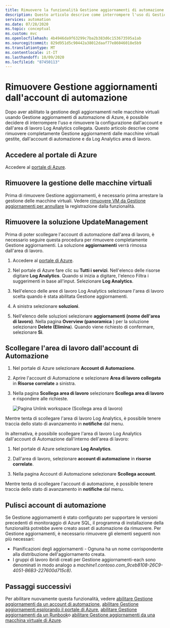 ```yaml
---
title: Rimuovere la funzionalità Gestione aggiornamenti di automazione di Azure
description: Questo articolo descrive come interrompere l'uso di Gestione aggiornamenti e scollegare un account di automazione dall'area di lavoro Log Analytics.
services: automation
ms.date: 07/28/2020
ms.topic: conceptual
ms.custom: mvc
ms.openlocfilehash: 4b4946da9f63299c7ba2b383d6c153673595a1ab
ms.sourcegitcommit: 829d951d5c90442a38012daaf77e86046018e5b9
ms.translationtype: MT
ms.contentlocale: it-IT
ms.lasthandoff: 10/09/2020
ms.locfileid: "87450113"
---
```

# <a name="remove-update-management-from-automation-account"></a>Rimuovere Gestione aggiornamenti dall'account di automazione

Dopo aver abilitato la gestione degli aggiornamenti nelle macchine virtuali usando Gestione aggiornamenti di automazione di Azure, è possibile decidere di interrompere l'uso e rimuovere la configurazione dall'account e dall'area di lavoro Log Analytics collegata.  Questo articolo descrive come rimuovere completamente Gestione aggiornamenti dalle macchine virtuali gestite, dall'account di automazione e da Log Analytics area di lavoro.

## <a name="sign-into-the-azure-portal"></a>Accedere al portale di Azure

Accedere al [portale di Azure](https://portal.azure.com).

## <a name="remove-management-of-vms"></a>Rimuovere la gestione delle macchine virtuali

Prima di rimuovere Gestione aggiornamenti, è necessario prima arrestare la gestione delle macchine virtuali. Vedere [rimuovere VM da Gestione aggiornamenti per annullare](update-mgmt-remove-vms.md) la registrazione dalla funzionalità.

## <a name="remove-updatemanagement-solution"></a>Rimuovere la soluzione UpdateManagement

Prima di poter scollegare l'account di automazione dall'area di lavoro, è necessario seguire questa procedura per rimuovere completamente Gestione aggiornamenti. La soluzione **aggiornamenti** verrà rimossa dall'area di lavoro.

1. Accedere al [portale di Azure](https://portal.azure.com).

2. Nel portale di Azure fare clic su **Tutti i servizi**. Nell'elenco delle risorse digitare **Log Analytics**. Quando si inizia a digitare, l'elenco Filtra i suggerimenti in base all'input. Selezionare **Log Analytics**.

3. Nell'elenco delle aree di lavoro Log Analytics selezionare l'area di lavoro scelta quando è stata abilitata Gestione aggiornamenti.

4. A sinistra selezionare **soluzioni**.  

5. Nell'elenco delle soluzioni selezionare **aggiornamenti (nome dell'area di lavoro)**. Nella pagina **Overview (panoramica** ) per la soluzione selezionare **Delete (Elimina**). Quando viene richiesto di confermare, selezionare **Sì**.

## <a name="unlink-workspace-from-automation-account"></a>Scollegare l'area di lavoro dall'account di Automazione

1. Nel portale di Azure selezionare **Account di Automazione**.

2. Aprire l'account di Automazione e selezionare **Area di lavoro collegata** in **Risorse correlate** a sinistra.

3. Nella pagina **Scollega area di lavoro** selezionare **Scollega area di lavoro** e rispondere alle richieste.

   ![Pagina Unlink workspace (Scollega area di lavoro)](media/update-mgmt-remove-feature/automation-unlink-workspace-blade.png)

Mentre tenta di scollegare l'area di lavoro Log Analytics, è possibile tenere traccia dello stato di avanzamento in **notifiche** dal menu.

In alternativa, è possibile scollegare l'area di lavoro Log Analytics dall'account di Automazione dall'interno dell'area di lavoro:

1. Nel portale di Azure selezionare **Log Analytics**.

2. Dall'area di lavoro, selezionare **account di automazione** in **risorse correlate**.

3. Nella pagina Account di Automazione selezionare **Scollega account**.

Mentre tenta di scollegare l'account di automazione, è possibile tenere traccia dello stato di avanzamento in **notifiche** dal menu.

## <a name="cleanup-automation-account"></a>Pulisci account di automazione

Se Gestione aggiornamenti è stato configurato per supportare le versioni precedenti di monitoraggio di Azure SQL, il programma di installazione della funzionalità potrebbe avere creato asset di automazione da rimuovere. Per Gestione aggiornamenti, è necessario rimuovere gli elementi seguenti non più necessari:

   * Pianificazioni degli aggiornamenti - Ognuna ha un nome corrispondente alla distribuzione dell'aggiornamento creata.
   * I gruppi di lavoro ibridi creati per Gestione aggiornamenti-each sono denominati in modo analogo a *machine1.contoso.com_9ceb8108-26C9-4051-B6B3-227600d715c8)*.

## <a name="next-steps"></a>Passaggi successivi

Per abilitare nuovamente questa funzionalità, vedere [abilitare Gestione aggiornamenti da un account di automazione](update-mgmt-enable-automation-account.md), [abilitare Gestione aggiornamenti esplorando il portale di Azure](update-mgmt-enable-portal.md), [abilitare Gestione aggiornamenti da un Runbook](update-mgmt-enable-runbook.md)o [abilitare Gestione aggiornamenti da una macchina virtuale di Azure](update-mgmt-enable-vm.md).
